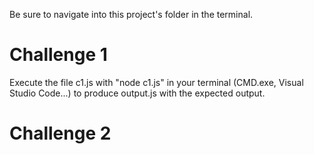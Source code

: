 Be sure to navigate into this project's folder in the terminal.

# Challenge 1

Execute the file c1.js with "node c1.js" in your terminal (CMD.exe, Visual Studio Code...) to produce output.js with the expected output.

# Challenge 2
